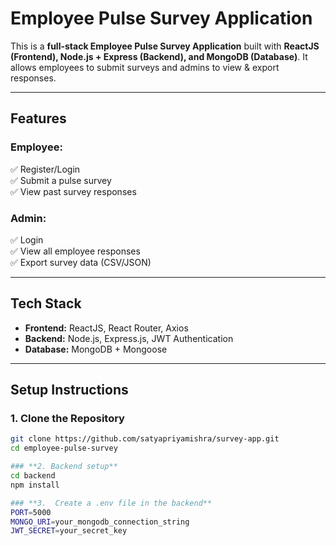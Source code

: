 # **Employee Pulse Survey Application**  

This is a **full-stack Employee Pulse Survey Application** built with **ReactJS (Frontend), Node.js + Express (Backend), and MongoDB (Database)**. It allows employees to submit surveys and admins to view & export responses.  

---

## **Features**  

### **Employee:**  
✅ Register/Login  
✅ Submit a pulse survey  
✅ View past survey responses  

### **Admin:**  
✅ Login  
✅ View all employee responses  
✅ Export survey data (CSV/JSON)  

---

## **Tech Stack**  

- **Frontend:** ReactJS, React Router, Axios  
- **Backend:** Node.js, Express.js, JWT Authentication  
- **Database:** MongoDB + Mongoose  

---

## **Setup Instructions**  

### **1. Clone the Repository**  
```sh
git clone https://github.com/satyapriyamishra/survey-app.git
cd employee-pulse-survey

### **2. Backend setup**
cd backend
npm install

### **3.  Create a .env file in the backend**  
PORT=5000
MONGO_URI=your_mongodb_connection_string
JWT_SECRET=your_secret_key



